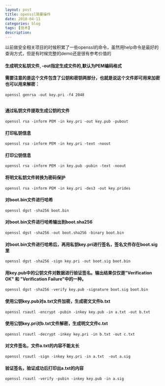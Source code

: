```yaml
---
layout: post
title: openssl简要操作
date: 2018-04-11
categories: blog
tags: [技术]
description: 
---
```


以前做安全相关项目的时候积累了一些openssl的命令，虽然用help命令是最好的查询方式，但是有时候完整的demo还是很有参考价值的

#### 生成明文私钥文件, -out指定生成文件的,默认为PEM编码格式
#### 需要注意的是这个文件包含了公钥和密钥两部分，也就是说这个文件即可用来加密也可以用来解密：
```
openssl genrsa -out key.pri -f4 2048 
 
```

#### 通过私钥文件提取生成公钥的文件
```
openssl rsa -inform PEM -in key.pri -out key.pub -pubout
```

#### 打印私钥信息
```
openssl rsa -inform PEM -in key.pri -text -noout
```

#### 打印公钥信息
```
openssl rsa -inform PEM -in key.pub -pubin -text -noout
```

#### 将明文私钥文件转换为密码保护
```
openssl rsa -inform PEM -in key.pri -des3 -out key.prides  
```

#### 对boot.bin文件进行哈希
```
openssl dgst -sha256 boot.bin
```

#### 对boot.bin文件进行哈希输出到boot.sha256
```
openssl dgst -sha256 -out boot.sha256 -binary boot.bin
```

#### 对boot.bin文件进行哈希后，再用私钥key.pri进行签名，签名文件存在boot.sig里
```
openssl dgst -sha256 -sign key.pri -out boot.sig boot.bin
```

#### 用key.pub中的公钥文件对数据进行验证签名。输出结果仅仅是"Verification OK" 和 "Verification Failure"中的一种。
```
openssl dgst -sha256 -verify key.pub -signature boot.sig boot.bin
```

#### 使用公钥key.pub对a.txt文件加密，生成密文文件b.txt
```
openssl rsautl -encrypt -pubin -inkey key.pub -in a.txt -out b.txt  
```

#### 使用公钥key.pri对b.txt文件解密，生成明文文件c.txt
```
openssl rsautl -decrypt -inkey key.pri -in b.txt -out c.txt
```

#### 对文件签名，文件a.txt的内容不能太长  
```
openssl rsautl -sign -inkey key.pri -in a.txt  -out a.sig
```

#### 验证签名，验证成功后打印出a.txt的内容 
```
openssl rsautl -verify -pubin -inkey key.pub -in a.sig
```

